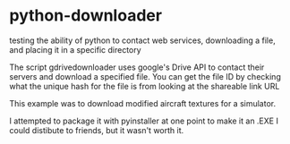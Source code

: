 # python-downloader
testing the ability of python to contact web services, downloading a file, and placing it in a specific directory

The script gdrivedownloader uses google's Drive API to contact their servers and download a specified file.
You can get the file ID by checking what the unique hash for the file is from looking at the shareable link URL

This example was to download modified aircraft textures for a simulator.

I attempted to package it with pyinstaller at one point to make it an .EXE I could distibute to friends, but it wasn't worth it.
